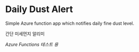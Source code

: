 # Daily Dust Alert

Simple Azure function app which notifies daily fine dust level.

간단 미세먼지 알리미

_Azure Functions 테스트 용_

